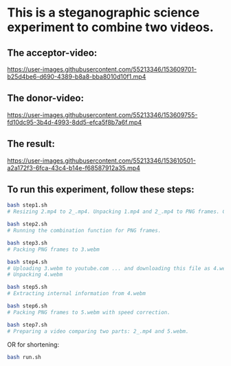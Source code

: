 # This is a steganographic science experiment to combine two videos.

## The acceptor-video:

https://user-images.githubusercontent.com/55213346/153609701-b25d4be6-d690-4389-b8a8-bba8010d10f1.mp4


## The donor-video:

https://user-images.githubusercontent.com/55213346/153609755-fd10dc95-3b4d-4993-8dd5-efca5f8b7a6f.mp4


## The result:

https://user-images.githubusercontent.com/55213346/153610501-a2a172f3-6fca-43c4-b14e-f68587912a35.mp4


## To run this experiment, follow these steps:

```bash
bash step1.sh
# Resizing 2.mp4 to 2_.mp4. Unpacking 1.mp4 and 2_.mp4 to PNG frames. Checking the combination function. 
```

```bash
bash step2.sh
# Running the combination function for PNG frames.
```

```bash
bash step3.sh
# Packing PNG frames to 3.webm
```

```bash
bash step4.sh
# Uploading 3.webm to youtube.com ... and downloading this file as 4.webm.
# Unpacking 4.webm
```

```bash
bash step5.sh
# Extracting internal information from 4.webm
```

```bash
bash step6.sh
# Packing PNG frames to 5.webm with speed correction.
```

```bash
bash step7.sh
# Preparing a video comparing two parts: 2_.mp4 and 5.webm.  
```

OR for shortening:

```bash
bash run.sh
```
